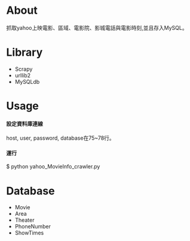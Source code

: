 # About
抓取yahoo上映電影、區域、電影院、影城電話與電影時刻,並且存入MySQL。

# Library
- Scrapy
- urllib2
- MySQLdb

# Usage
#### 設定資料庫連線
host, user, password, database在75~78行。
#### 運行
$ python yahoo_MovieInfo_crawler.py

# Database
- Movie
- Area
- Theater
- PhoneNumber
- ShowTimes
